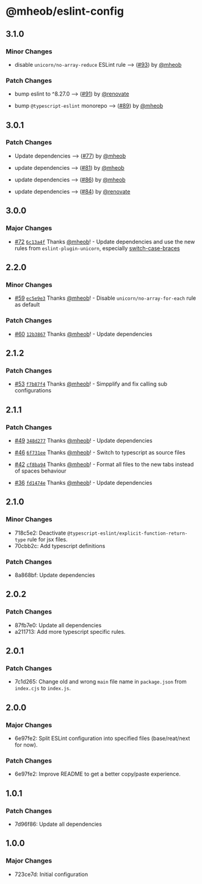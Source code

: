 # @mheob/eslint-config

## 3.1.0

### Minor Changes

- disable `unicorn/no-array-reduce` ESLint rule --> ([#93](https://github.com/mheob/config/pull/93)) by [@mheob](https://github.com/mheob)

### Patch Changes

- bump eslint to ^8.27.0 --> ([#91](https://github.com/mheob/config/pull/91)) by
  [@renovate](https://github.com/apps/renovate)

- bump `@typescript-eslint` monorepo --> ([#89](https://github.com/mheob/config/pull/89)) by
  [@mheob](https://github.com/mheob)

## 3.0.1

### Patch Changes

- Update dependencies --> ([#77](https://github.com/mheob/config/pull/77)) by
  [@mheob](https://github.com/mheob)

- update dependencies --> ([#81](https://github.com/mheob/config/pull/81)) by
  [@mheob](https://github.com/mheob)

- update dependencies --> ([#86](https://github.com/mheob/config/pull/86)) by
  [@mheob](https://github.com/mheob)

- update dependencies --> ([#84](https://github.com/mheob/config/pull/84)) by
  [@renovate](https://github.com/apps/renovate)

## 3.0.0

### Major Changes

- [#72](https://github.com/mheob/config/pull/72)
  [`6c13a4f`](https://github.com/mheob/config/commit/6c13a4fdabf14e2e4f0aa3495a328e45356ee6ff)
  Thanks [@mheob](https://github.com/mheob)! - Update dependencies and use the new rules from
  `eslint-plugin-unicorn`, especially
  [switch-case-braces](https://github.com/sindresorhus/eslint-plugin-unicorn/blob/main/docs/rules/switch-case-braces.md)

## 2.2.0

### Minor Changes

- [#59](https://github.com/mheob/config/pull/59)
  [`ec5e9e3`](https://github.com/mheob/config/commit/ec5e9e3a75aec80591c23aaa55b28932d6db7036)
  Thanks [@mheob](https://github.com/mheob)! - Disable `unicorn/no-array-for-each` rule as default

### Patch Changes

- [#60](https://github.com/mheob/config/pull/60)
  [`12b3867`](https://github.com/mheob/config/commit/12b38679f9fa123e20e634932ae1c8e277421464)
  Thanks [@mheob](https://github.com/mheob)! - Update dependencies

## 2.1.2

### Patch Changes

- [#53](https://github.com/mheob/config/pull/53)
  [`f7b87f4`](https://github.com/mheob/config/commit/f7b87f470129ee795855484b7ca394f2980ba8b1)
  Thanks [@mheob](https://github.com/mheob)! - Simpplify and fix calling sub configurations

## 2.1.1

### Patch Changes

- [#49](https://github.com/mheob/config/pull/49)
  [`348d277`](https://github.com/mheob/config/commit/348d27713aab3a4927447f9870075cb2ace4275e)
  Thanks [@mheob](https://github.com/mheob)! - Update dependencies

- [#46](https://github.com/mheob/config/pull/46)
  [`6f731ee`](https://github.com/mheob/config/commit/6f731eeba2c6cf3f8e8ce896e19069bc88d45557)
  Thanks [@mheob](https://github.com/mheob)! - Switch to typescript as source files

- [#42](https://github.com/mheob/config/pull/42)
  [`cf8ba94`](https://github.com/mheob/config/commit/cf8ba94f23489673593eb101dcab47af445054a0)
  Thanks [@mheob](https://github.com/mheob)! - Format all files to the new tabs instead of spaces
  behaviour

- [#36](https://github.com/mheob/config/pull/36)
  [`fd1474e`](https://github.com/mheob/config/commit/fd1474e0bcb9d6495a53358b4da62ec7d4754994)
  Thanks [@mheob](https://github.com/mheob)! - Update dependencies

## 2.1.0

### Minor Changes

- 718c5e2: Deactivate `@typescript-eslint/explicit-function-return-type` rule for jsx files.
- 70cbb2c: Add typescript definitions

### Patch Changes

- 8a868bf: Update dependencies

## 2.0.2

### Patch Changes

- 87fb7e0: Update all dependencies
- a211713: Add more typescript specific rules.

## 2.0.1

### Patch Changes

- 7c1d265: Change old and wrong `main` file name in `package.json` from `index.cjs` to `index.js`.

## 2.0.0

### Major Changes

- 6e97fe2: Split ESLint configuration into specified files (base/reat/next for now).

### Patch Changes

- 6e97fe2: Improve README to get a better copy/paste experience.

## 1.0.1

### Patch Changes

- 7d96f86: Update all dependencies

## 1.0.0

### Major Changes

- 723ce7d: Initial configuration
